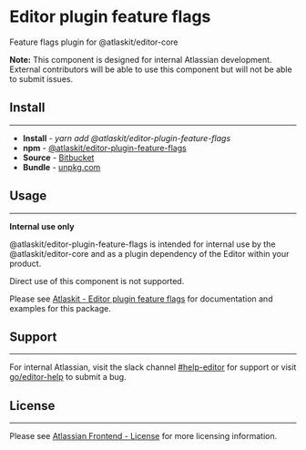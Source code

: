 # Editor plugin feature flags

Feature flags plugin for @atlaskit/editor-core

**Note:** This component is designed for internal Atlassian development.
External contributors will be able to use this component but will not be able to submit issues.

## Install
---
- **Install** - *yarn add @atlaskit/editor-plugin-feature-flags*
- **npm** - [@atlaskit/editor-plugin-feature-flags](https://www.npmjs.com/package/@atlaskit/editor-plugin-feature-flags)
- **Source** - [Bitbucket](https://bitbucket.org/atlassian/atlassian-frontend/src/master/packages/editor/editor-plugin-feature-flags)
- **Bundle** - [unpkg.com](https://unpkg.com/@atlaskit/editor-plugin-feature-flags/dist/)

## Usage
---
**Internal use only**

@atlaskit/editor-plugin-feature-flags is intended for internal use by the @atlaskit/editor-core and as a plugin dependency of the Editor within your product.

Direct use of this component is not supported.

Please see [Atlaskit - Editor plugin feature flags](https://atlaskit.atlassian.com/packages/editor/editor-plugin-feature-flags) for documentation and examples for this package.

## Support
---
For internal Atlassian, visit the slack channel [#help-editor](https://atlassian.slack.com/archives/CFG3PSQ9E) for support or visit [go/editor-help](https://go/editor-help) to submit a bug.
## License
---
 Please see [Atlassian Frontend - License](https://developer.atlassian.com/cloud/framework/atlassian-frontend/#license) for more licensing information.